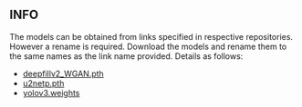 ## INFO

The models can be obtained from links specified in respective repositories.
However a rename is required. Download the models and rename them to the same names as the link name provided. Details as follows:

- [deepfillv2_WGAN.pth](https://drive.google.com/file/d/1uMghKl883-9hDLhSiI8lRbHCzCmmRwV-/view?usp=sharing)  
- [u2netp.pth](https://drive.google.com/file/d/1rbSTGKAE-MTxBYHd-51l2hMOQPT_7EPy/view?usp=sharing)  
- [yolov3.weights](https://pjreddie.com/media/files/yolov3.weights) 

